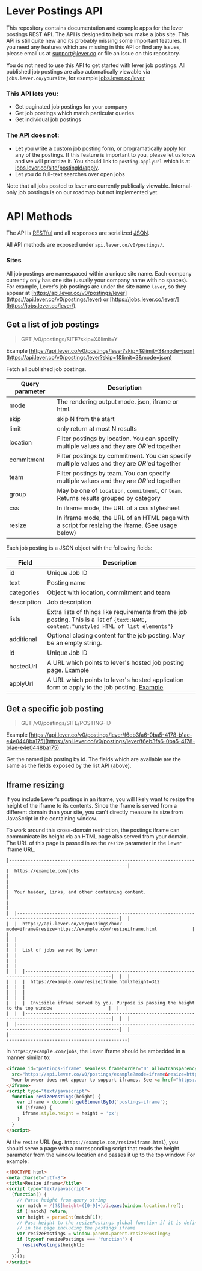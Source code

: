 # Lever Postings API

This repository contains documentation and example apps for the lever postings
REST API. The API is designed to help you make a jobs site. This API is still
quite new and its probably missing some important features. If you need any
features which are missing in this API or find any issues, please email us at
[support@lever.co](mailto:support@lever.co) or file an issue on this repository.

You do not need to use this API to get started with lever job postings. All
published job postings are also automatically viewable via
`jobs.lever.co/yoursite`, for example
[jobs.lever.co/lever](https://jobs.lever.co/lever)

### This API lets you:

- Get paginated job postings for your company
- Get job postings which match particular queries
- Get individual job postings


### The API does not:

- Let you write a custom job posting form, or programatically apply for any of
the postings. If this feature is important to you, please let us know and we
will prioritize it. You should link to `posting.applyUrl` which is at
[jobs.lever.co/site/postingId/apply](https://jobs.lever.co/lever/f6eb3fa6-0ba5-4178-b1ae-e4e0448ba175/apply).
- Let you do full-text searches over open jobs

Note that all jobs posted to lever are currently publically viewable. Internal-only job postings is on our roadmap but not implemented yet.


# API Methods

The API is [RESTful](http://www.infoq.com/articles/rest-introduction) and all
responses are serialized [JSON](http://json.org/).

All API methods are exposed under `api.lever.co/v0/postings/`.

### Sites

All job postings are namespaced within a unique site name. Each company
currently only has one site (usually your company name with no spaces). For
example, Lever's job postings are under the site name `lever`, so they appear
at [https://api.lever.co/v0/postings/lever](https://api.lever.co/v0/postings/lever)
or [https://jobs.lever.co/lever/](https://jobs.lever.co/lever/).


## Get a list of job postings

> GET /v0/postings/SITE?skip=X&limit=Y

Example [https://api.lever.co/v0/postings/lever?skip=1&limit=3&mode=json](https://api.lever.co/v0/postings/lever?skip=1&limit=3&mode=json)

Fetch all published job postings.

| Query parameter | Description                   |
| --------------- | ----------------------------- |
| mode            | The rendering output mode. json, iframe or html. |
| skip            | skip N from the start         |
| limit           | only return at most N results |
| location        | Filter postings by location. You can specify multiple values and they are *OR*'ed together |
| commitment      | Filter postings by commitment. You can specify multiple values and they are *OR*'ed together |
| team            | Filter postings by team. You can specify multiple values and they are *OR*'ed together |
| group           | May be one of `location`, `commitment`, or `team`. Returns results grouped by category |
| css             | In iframe mode, the URL of a css stylesheet |
| resize          | In iframe mode, the URL of an HTML page with a script for resizing the iframe. (See usage below) |


Each job posting is a JSON object with the following fields:

| Field       | Description                   |
| ----------- | ----------------------------- |
| id          | Unique Job ID
| text        | Posting name
| categories  | Object with location, commitment and team
| description | Job description
| lists       | Extra lists of things like requirements from the job posting. This is a list of `{text:NAME, content:"unstyled HTML of list elements"}`
| additional  | Optional closing content for the job posting. May be an empty string.
| id          | Unique Job ID
| hostedUrl    | A URL which points to lever's hosted job posting page. [Example](https://jobs.lever.co/lever/29511546-a7c9-451f-8b01-2010abbaca82)
| applyUrl    | A URL which points to lever's hosted application form to apply to the job posting. [Example](https://jobs.lever.co/lever/29511546-a7c9-451f-8b01-2010abbaca82/apply)


## Get a specific job posting

> GET /v0/postings/SITE/POSTING-ID

Example [https://api.lever.co/v0/postings/lever/f6eb3fa6-0ba5-4178-b1ae-e4e0448ba175](https://api.lever.co/v0/postings/lever/f6eb3fa6-0ba5-4178-b1ae-e4e0448ba175)

Get the named job posting by id. The fields which are available are the same as the fields exposed by the list API (above).


## Iframe resizing

If you include Lever's postings in an iframe, you will likely want to resize the height of the iframe to its contents. Since the iframe is served from a different domain than your site, you can't directly measure its size from JavaScript in the containing window.

To work around this cross-domain restriction, the postings iframe can communicate its height via an HTML page also served from your domain. The URL of this page is passed in as the `resize` parameter in the Lever iframe URL.

```
|------------------------------------------------------------------------------------------------------------------|
|  https://example.com/jobs                                                                                        |
|                                                                                                                  |
|  Your header, links, and other containing content.                                                               |
|                                                                                                                  |
|  |------------------------------------------------------------------------------------------------------------|  |
|  |  https://api.lever.co/v0/postings/box?mode=iframe&resize=https://example.com/resizeiframe.html             |  |
|  |                                                                                                            |  |
|  |  List of jobs served by Lever                                                                              |  |
|  |                                                                                                            |  |
|  |  |------------------------------------------------------------------------------------------------------|  |  |
|  |  |  https://example.com/resizeiframe.html?height=312                                                    |  |  |
|  |  |                                                                                                      |  |  |
|  |  |  Invisible iframe served by you. Purpose is passing the height to the top window                     |  |  |
|  |  |------------------------------------------------------------------------------------------------------|  |  |
|  |------------------------------------------------------------------------------------------------------------|  |
|------------------------------------------------------------------------------------------------------------------|
```

In `https://example.com/jobs`, the Lever iframe should be embedded in a manner similar to:

``` html
<iframe id="postings-iframe" seamless frameborder="0" allowtransparency="true" scrolling="no"
  src="https://api.lever.co/v0/postings/example?mode=iframe&resize=https://example.com/resizeiframe.html">
  Your browser does not appear to support iframes. See <a href="https://jobs.lever.co/example">all job postings</a>.
</iframe>
<script type="text/javascript">
  function resizePostings(height) {
    var iframe = document.getElementById('postings-iframe');
    if (iframe) {
      iframe.style.height = height + 'px';
    }
  }
</script>
```

At the `resize` URL (e.g. `https://example.com/resizeiframe.html`), you should serve a page with a corresponding script that reads the height parameter from the window location and passes it up to the top window. For example:

``` html
<!DOCTYPE html>
<meta charset="utf-8">
<title>Resize iframe</title>
<script type="text/javascript">
  (function() {
    // Parse height from query string
    var match = /[?&]height=([0-9]+)/i.exec(window.location.href);
    if (!match) return;
    var height = parseInt(match[1]);
    // Pass height to the resizePostings global function if it is defined
    // in the page including the postings iframe
    var resizePostings = window.parent.parent.resizePostings;
    if (typeof resizePostings === 'function') {
      resizePostings(height);
    }
  })();
</script>
```
